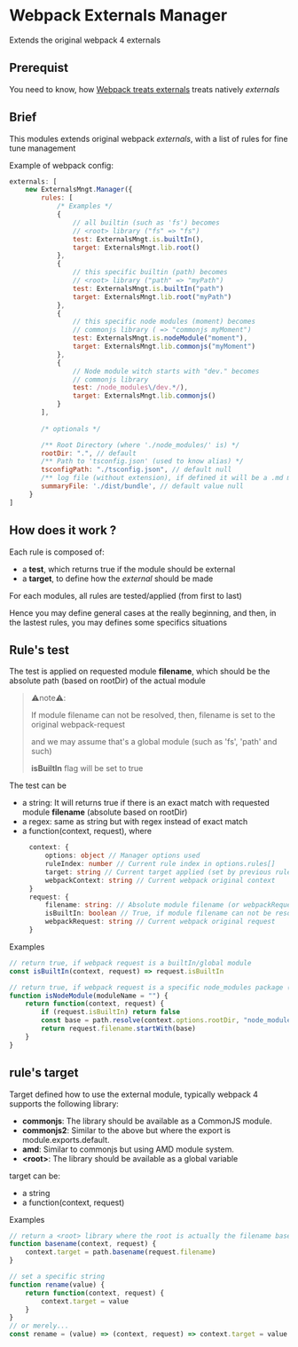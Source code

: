 # Webpack Externals Manager
Extends the original webpack 4 externals

## Prerequist
You need to know, how [Webpack treats externals](https://webpack.js.org/configuration/externals/) treats natively *externals*

## Brief
This modules extends original webpack *externals*, with a list of rules for fine tune management

Example of webpack config:

```js
externals: [
    new ExternalsMngt.Manager({
        rules: [
            /* Examples */
            { 
                // all builtin (such as 'fs') becomes
                // <root> library ("fs" => "fs")
                test: ExternalsMngt.is.builtIn(),
                target: ExternalsMngt.lib.root()
            },
            { 
                // this specific builtin (path) becomes
                // <root> library ("path" => "myPath")
                test: ExternalsMngt.is.builtIn("path") 
                target: ExternalsMngt.lib.root("myPath")
            },
            {
                // this specific node modules (moment) becomes
                // commonjs library ( => "commonjs myMoment")
                test: ExternalsMngt.is.nodeModule("moment"),
                target: ExternalsMngt.lib.commonjs("myMoment")
            },
            { 
                // Node module witch starts with "dev." becomes
                // commonjs library
                test: /node_modules\/dev.*/),
                target: ExternalsMngt.lib.commonjs()
            }
        ],
        
        /* optionals */

        /** Root Directory (where './node_modules/' is) */
        rootDir: ".", // default
        /** Path to 'tsconfig.json' (used to know alias) */
        tsconfigPath: "./tsconfig.json", // default null
        /** log file (without extension), if defined it will be a .md markdown file*/
        summaryFile: './dist/bundle', // default value null
     }
]
```

## How does it work ?
Each rule is composed of:
- a **test**, which returns true if the module should be external
- a **target**, to define how the *external* should be made

For each modules, all rules are tested/applied (from first to last) 

Hence you may define general cases at the really beginning, and then, in the lastest rules, you may defines some specifics situations

## Rule's test
The test is applied on requested module **filename**, which should be the absolute path (based on rootDir) of the actual module

>
> ⚠️note⚠️:
>
> If module filename can not be resolved, then, filename is set to the original webpack-request
>
> and we may assume that's a global module (such as 'fs', 'path' and such)
>
> **isBuiltIn** flag will be set to true
>

The test can be
- a string: It will returns true if there is an exact match with requested module **filename** (absolute based on rootDir)
- a regex: same as string but with regex instead of exact match
- a function(context, request), where

```ts
     context: {
         options: object // Manager options used
         ruleIndex: number // Current rule index in options.rules[]
         target: string // Current target applied (set by previous rules)
         webpackContext: string // Current webpack original context
     }
     request: {
         filename: string: // Absolute module filename (or webpackRequest if isBuiltin is set to true)
         isBuiltIn: boolean // True, if module filename can not be resolved (such as 'fs', 'path' and such)
         webpackRequest: string // Current webpack original request
     }
```
Examples
```js
// return true, if webpack request is a builtIn/global module
const isBuiltIn(context, request) => request.isBuiltIn

// return true, if webpack request is a specific node_modules package (moduleName)
function isNodeModule(moduleName = "") {
    return function(context, request) {
        if (request.isBuiltIn) return false
        const base = path.resolve(context.options.rootDir, "node_modules", moduleName)
        return request.filename.startWith(base)
    }
}
```

## rule's target
Target defined how to use the external module, typically webpack 4 supports the following library:
- **commonjs**: The library should be available as a CommonJS module.
- **commonjs2**: Similar to the above but where the export is module.exports.default.
- **amd**: Similar to commonjs but using AMD module system.
- **\<root\>**: The library should be available as a global variable

target can be:
- a string
- a function(context, request)

Examples
```js
// return a <root> library where the root is actually the filename basename
function basename(context, request) {
    context.target = path.basename(request.filename)
}

// set a specific string
function rename(value) {
    return function(context, request) {
        context.target = value
    }
}
// or merely...
const rename = (value) => (context, request) => context.target = value
```
